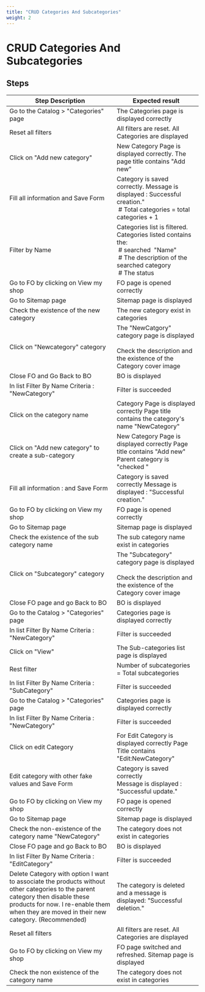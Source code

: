 ```yaml
---
title: "CRUD Categories And Subcategories"
weight: 2
---
```


# CRUD Categories And Subcategories
## Steps
| Step Description | Expected result |
| ----- | ----- |
| Go to the Catalog > "Categories" page | The Categories page is displayed correctly |
| Reset all filters | All filters are reset. All Categories are displayed |
| Click on "Add new category" | New Category Page is displayed correctly. The page title contains "Add new" |
| Fill all information and Save Form | Category is saved correctly. Message is displayed : Successful creation."<br> # Total categories = total categories + 1 |
| Filter by Name | Categories list is filtered. Categories listed contains the:<br> # searched  "Name"<br> # The description of the searched category<br> # The status |
| Go to FO by clicking on View my shop | FO page is opened correctly |
| Go to Sitemap page | Sitemap page is displayed |
| Check the existence of the new category | The new category exist in categories |
| Click on "Newcategory" category | The "NewCatgory" category page is displayed<br><br>Check the description and the existence of the Category cover image |
| Close FO and Go Back to BO | BO is displayed |
| In list Filter By Name Criteria : "NewCategory" | Filter is succeeded |
| Click on the category name | Category Page is displayed correctly Page title contains the category's name "NewCategory" |
| Click on "Add new category" to create a sub-category | New Category Page is displayed correctly Page title contains "Add new" Parent category is "checked " |
| Fill all information : and Save Form | Category is saved correctly Message is displayed : "Successful creation." |
| Go to FO by clicking on View my shop | FO page is opened correctly |
| Go to Sitemap page | Sitemap page is displayed |
| Check the existence of the sub category name | The sub category name exist in categories |
| Click on "Subcategory" category | The "Subcategory" category page is displayed<br><br>Check the description and the existence of the Category cover image |
| Close FO page and go Back to BO | BO is displayed |
| Go to the Catalog > "Categories" page | Categories page is displayed correctly |
| In list Filter By Name Criteria : "NewCategory" | Filter is succeeded |
| Click on "View" | The Sub-categories list page is displayed |
| Rest filter | Number of subcategories = Total subcategories |
| In list Filter By Name Criteria : "SubCategory" | Filter is succeeded |
| Go to the Catalog > "Categories" page | Categories page is displayed correctly |
| In list Filter By Name Criteria : "NewCategory" | Filter is succeeded |
| Click on edit Category | For Edit Category is displayed correctly Page Title contains "Edit:NewCategory" |
| Edit category with other fake values and Save Form | Category is saved correctly<br>Message is displayed : "Successful update." |
| Go to FO by clicking on View my shop | FO page is opened correctly |
| Go to Sitemap page | Sitemap page is displayed |
| Check the non-existence of the category name "NewCategory" | The category does not exist in categories |
| Close FO page and go Back to BO | BO is displayed |
| In list Filter By Name Criteria : "EditCategory" | Filter is succeeded |
| Delete Category with option I want to associate the products without other categories to the parent category then disable these products for now. I re-enable them when they are moved in their new category. (Recommended) | The category is deleted and a message is displayed: "Successful deletion." |
| Reset all filters | All filters are reset. All Categories are displayed |
| Go to FO by clicking on View my shop | FO page switched and refreshed. Sitemap page is displayed |
| Check the non existence of the category name | The category does not exist in categories |
